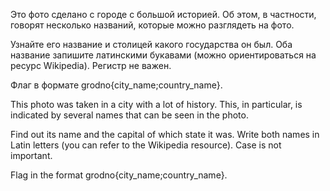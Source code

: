 Это фото сделано с городе с большой историей. Об этом, в частности, говорят несколько названий, которые можно разглядеть на фото.

Узнайте его название и столицей какого государства он был. Оба название запишите латинскими букавами (можно ориентироваться на ресурс Wikipedia). Регистр не важен.

Флаг в формате grodno{city_name;country_name}.

This photo was taken in a city with a lot of history. This, in particular, is indicated by several names that can be seen in the photo.

Find out its name and the capital of which state it was. Write both names in Latin letters (you can refer to the Wikipedia resource). Case is not important.

Flag in the format grodno{city_name;country_name}.
